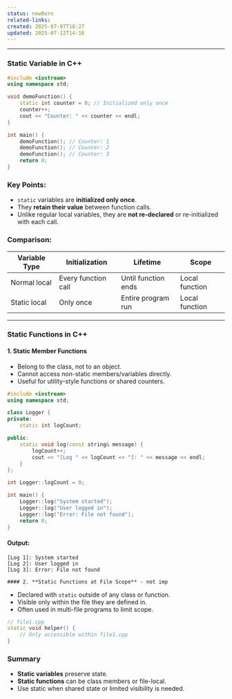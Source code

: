 ```yaml
---
status: newBorn
related-links: 
created: 2025-07-07T18:27
updated: 2025-07-12T14:16
---
```

---

### Static Variable in C++

```cpp
#include <iostream>
using namespace std;

void demoFunction() {
    static int counter = 0; // Initialized only once
    counter++;
    cout << "Counter: " << counter << endl;
}

int main() {
    demoFunction(); // Counter: 1
    demoFunction(); // Counter: 2
    demoFunction(); // Counter: 3
    return 0;
}
```

### Key Points:
- `static` variables are **initialized only once**.
- They **retain their value** between function calls.
- Unlike regular local variables, they are **not re-declared** or re-initialized with each call.

### Comparison:
| Variable Type | Initialization     | Lifetime           | Scope         |
|---------------|--------------------|--------------------|---------------|
| Normal local  | Every function call| Until function ends| Local function|
| Static local  | Only once          | Entire program run | Local function|

---

### Static Functions in C++

#### 1. **Static Member Functions**
- Belong to the class, not to an object.
- Cannot access non-static members/variables directly.
- Useful for utility-style functions or shared counters.

```cpp
#include <iostream>
using namespace std;

class Logger {
private:
    static int logCount;

public:
    static void log(const string& message) {
        logCount++;
        cout << "[Log " << logCount << "]: " << message << endl;
    }
};

int Logger::logCount = 0;

int main() {
    Logger::log("System started");
    Logger::log("User logged in");
    Logger::log("Error: File not found");
    return 0;
}
```

#### Output:
```
[Log 1]: System started
[Log 2]: User logged in
[Log 3]: Error: File not found
```

	#### 2. **Static Functions at File Scope** - not imp
- Declared with `static` outside of any class or function.
- Visible only within the file they are defined in.
- Often used in multi-file programs to limit scope.

```cpp
// file1.cpp
static void helper() {
    // Only accessible within file1.cpp
}
```

### Summary
- **Static variables** preserve state.
- **Static functions** can be class members or file-local.
- Use static when shared state or limited visibility is needed.


